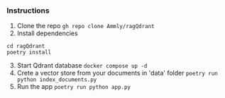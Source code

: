 ### Instructions 

1. Clone the repo 
` gh repo clone Ammly/ragQdrant `
2. Install dependencies 
```shell
cd ragQdrant
poetry install
```
3. Start Qdrant database
` docker compose up -d `
4. Crete a vector store from your documents in 'data' folder
` poetry run python index_documents.py `
5. Run the app 
` poetry run python app.py `